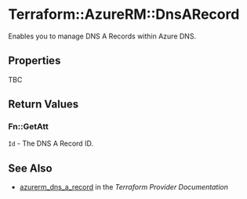 # Terraform::AzureRM::DnsARecord

Enables you to manage DNS A Records within Azure DNS.

## Properties

TBC

## Return Values

### Fn::GetAtt

`Id` - The DNS A Record ID.

## See Also

* [azurerm_dns_a_record](https://www.terraform.io/docs/providers/azurerm/r/dns_a_record.html) in the _Terraform Provider Documentation_